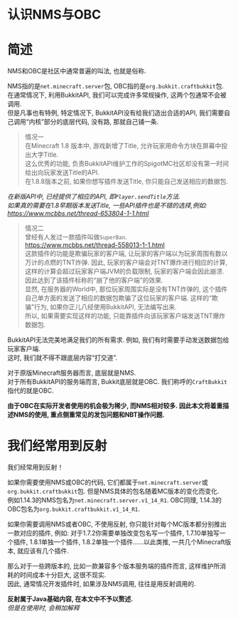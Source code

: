 # 认识NMS与OBC

# 简述

NMS和OBC是社区中通常普遍的叫法, 也就是俗称.  

NMS指的是`net.minecraft.server`包, OBC指的是`org.bukkit.craftbukkit`包.  
在通常情况下, 利用BukkitAPI, 我们可以完成许多常规操作, 这两个包通常不会被调用.  
但是凡事也有特例, 特定情况下, BukkitAPI没有给我们造出合适的API, 我们需要自己调用“内核”部分的底层代码, 没有路, 那就自己铺一条.  

> 情况一  
> 在Minecraft 1.8 版本中, 游戏新增了Title, 允许玩家用命令方块在屏幕中投出大字Title.  
> 这么优秀的功能, 负责BukkitAPI维护工作的SpigotMC社区却没有第一时间给出向玩家发送Title的API.  
> 在1.8.8版本之前, 如果你想写插件发送Title, 你只能自己发送相应的数据包.

*在新版API中, 已经提供了相应的API, 即`Player.sendTitle`方法.*    
*如果真的需要在1.8早期版本发送Title, 一些API插件也是不错的选择,例如:*  
*https://www.mcbbs.net/thread-653804-1-1.html*

> 情况二  
> 曾经有人发过一款插件叫做`SuperBan`.  
> https://www.mcbbs.net/thread-558013-1-1.html  
> 这款插件的功能是欺骗玩家的客户端, 让玩家的客户端以为玩家周围有数以万计的点燃的TNT炸弹. 因此, 玩家的客户端会对TNT爆炸进行相应的计算, 这样的计算会超过玩家客户端JVM的负载限制, 玩家的客户端会因此崩溃. 因此达到了该插件标称的“崩了他的客户端”的效果.    
> 显然, 在服务器的World中, 那位玩家周围实际是没有TNT炸弹的, 这个插件自己单方面的发送了相应的数据包欺骗了这位玩家的客户端. 这样的“欺骗”行为, 如果你正儿八经使用BukkitAPI, 无法编写出来.  
> 所以, 如果需要实现这样的功能, 只能靠插件向该玩家客户端发送TNT爆炸数据包.  

BukkitAPI无法完美地满足我们的所有需求. 例如, 我们有时需要手动发送数据包给玩家客户端.  
这时, 我们就不得不跟底层内容“打交道”.  

对于原版Minecraft服务器而言, 底层就是NMS.  
对于所有BukkitAPI的服务端而言, Bukkit底层就是OBC. 我们称呼的`CraftBukkit`指代的就是OBC.  

**由于OBC在实际开发者使用的机会极为稀少, 而NMS相对较多. 因此本文将着重描述NMS的使用, 重点侧重常见的发包问题和NBT操作问题.**

# 我们经常用到反射

我们经常用到反射！  

如果你需要使用NMS或OBC的代码, 它们都属于`net.minecraft.server`或`org.bukkit.craftbukkit`包. 但是NMS具体的包名随着MC版本的变化而变化.  
例如1.14.3的NMS包名为`net.minecraft.server.v1_14_R1`. OBC同理, 1.14.3的OBC包名为`org.bukkit.craftbukkit.v1_14_R1`.

如果你需要调用NMS或者OBC, 不使用反射, 你只能针对每个MC版本都分别推出一款对应的插件, 例如:
对于1.7.2你需要单独改变包名写一个插件, 1.7.10单独写一个插件, 1.8.1单独一个插件, 1.8.2单独一个插件......以此类推, 一共几个Minecraft版本, 就应该有几个插件.  

那么对于一些跨版本的, 比如一款兼容多个版本服务端的插件而言, 这样维护所消耗的时间成本十分巨大, 这很不现实.  
因此, 通常情况开发插件时, 如果涉及NMS调用, 往往是用反射调用的.

**反射属于Java基础内容, 在本文中不予以赘述.**  
*但是在使用时, 会稍加解释*

